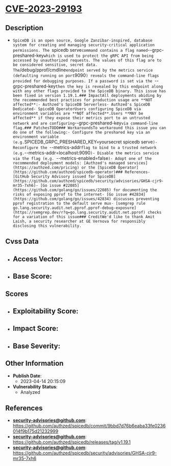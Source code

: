 
# [CVE-2023-29193](https://cve.mitre.org/cgi-bin/cvename.cgi?name=CVE-2023-29193)

## Description

- `SpiceDB is an open source, Google Zanzibar-inspired, database system for creating and managing security-critical application permissions. The `spicedb serve` command contains a flag named `--grpc-preshared-key` which is used to protect the gRPC API from being accessed by unauthorized requests. The values of this flag are to be considered sensitive, secret data. The `/debug/pprof/cmdline` endpoint served by the metrics service (defaulting running on port `9090`) reveals the command-line flags provided for debugging purposes. If a password is set via the `--grpc-preshared-key` then the key is revealed by this endpoint along with any other flags provided to the SpiceDB binary. This issue has been fixed in version 1.19.1.### ImpactAll deployments abiding by the recommended best practices for production usage are **NOT affected**:- Authzed's SpiceDB Serverless- Authzed's SpiceDB Dedicated- SpiceDB OperatorUsers configuring SpiceDB via environment variables are **NOT affected**.Users **MAY be affected** if they expose their metrics port to an untrusted network and are configuring `--grpc-preshared-key` via command-line flag.### PatchesTODO### WorkaroundsTo workaround this issue you can do one of the following:- Configure the preshared key via an environment variable (e.g. `SPICEDB_GRPC_PRESHARED_KEY=yoursecret spicedb serve`)- Reconfigure the `--metrics-addr` flag to bind to a trusted network (e.g. `--metrics-addr=localhost:9090`)- Disable the metrics service via the flag (e.g. `--metrics-enabled=false`)- Adopt one of the recommended deployment models: [Authzed's managed services](https://authzed.com/pricing) or the [SpiceDB Operator](https://github.com/authzed/spicedb-operator)### References- [GitHub Security Advisory issued for SpiceDB](https://github.com/authzed/spicedb/security/advisories/GHSA-cjr9-mr35-7xh6)- [Go issue #22085](https://github.com/golang/go/issues/22085) for documenting the risks of exposing pprof to the internet- [Go issue #42834](https://github.com/golang/go/issues/42834) discusses preventing pprof registration to the default serve mux- [semgrep rule go.lang.security.audit.net.pprof.pprof-debug-exposure](https://semgrep.dev/r?q=go.lang.security.audit.net.pprof) checks for a variation of this issue### CreditWe'd like to thank Amit Laish, a security researcher at GE Vernova for responsibly disclosing this vulnerability.`

## Cvss Data

- **Access Vector**:
  - 
- **Base Score**:
  - 

## Scores

- **Exploitability Score**:
  - 
- **Impact Score**:
  - 
- **Base Severity**:
  - 

## Other Information

- **Publish Date**:
  - 2023-04-14 20:15:09
- **Vulnerability Status**:
  - Analyzed

## References

- **security-advisories@github.com**: https://github.com/authzed/spicedb/commit/9bbd7d76b6eaba33fe0236014f9b175d21232999
- **security-advisories@github.com**: https://github.com/authzed/spicedb/releases/tag/v1.19.1
- **security-advisories@github.com**: https://github.com/authzed/spicedb/security/advisories/GHSA-cjr9-mr35-7xh6
